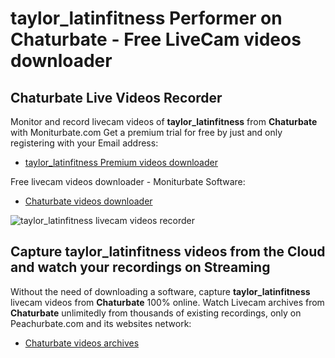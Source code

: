 # taylor_latinfitness Performer on Chaturbate - Free LiveCam videos downloader

## Chaturbate Live Videos Recorder

Monitor and record livecam videos of **taylor_latinfitness** from **Chaturbate** with Moniturbate.com
Get a premium trial for free by just and only registering with your Email address:
* [taylor_latinfitness Premium videos downloader](https://moniturbate.com/request-demo-licence-key.html)

Free livecam videos downloader - Moniturbate Software:
* [Chaturbate videos downloader](https://moniturbate.com/moniturbate-download-software.html)

![taylor_latinfitness livecam videos recorder](https://peachurnet.com/templates/moniturbate-software.png)


## Capture taylor_latinfitness videos from the Cloud and watch your recordings on Streaming

Without the need of downloading a software, capture **taylor_latinfitness** livecam videos from **Chaturbate** 100% online.
Watch Livecam archives from **Chaturbate** unlimitedly from thousands of existing recordings, only on Peachurbate.com and its websites network:
* [Chaturbate videos archives](https://peachurnet.com/)